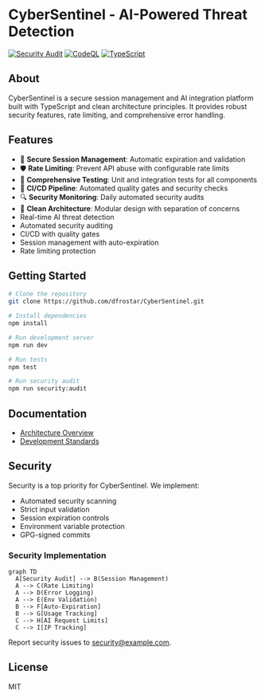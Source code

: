 # CyberSentinel - AI-Powered Threat Detection

[![Security Audit](https://github.com/dtFro/CyberSentinel/actions/workflows/quality-gate.yml/badge.svg)](https://github.com/dtFro/CyberSentinel/actions)
[![CodeQL](https://github.com/dtFro/CyberSentinel/actions/workflows/codeql-analysis.yml/badge.svg)](https://github.com/dtFro/CyberSentinel/actions)
[![TypeScript](https://img.shields.io/badge/TypeScript-5.0%2B-blue)](https://www.typescriptlang.org/)

## About

CyberSentinel is a secure session management and AI integration platform built with TypeScript and clean architecture principles. It provides robust security features, rate limiting, and comprehensive error handling.

## Features

- 🔐 **Secure Session Management**: Automatic expiration and validation
- 🛡️ **Rate Limiting**: Prevent API abuse with configurable rate limits
- 🧪 **Comprehensive Testing**: Unit and integration tests for all components
- 🚀 **CI/CD Pipeline**: Automated quality gates and security checks
- 🔍 **Security Monitoring**: Daily automated security audits
- 🧩 **Clean Architecture**: Modular design with separation of concerns
- Real-time AI threat detection
- Automated security auditing
- CI/CD with quality gates
- Session management with auto-expiration
- Rate limiting protection

## Getting Started

```bash
# Clone the repository
git clone https://github.com/dfrostar/CyberSentinel.git

# Install dependencies
npm install

# Run development server
npm run dev

# Run tests
npm test

# Run security audit
npm run security:audit
```

## Documentation

- [Architecture Overview](./docs/ARCHITECTURE.md)
- [Development Standards](./docs/DEVELOPMENT_STANDARDS.md)

## Security

Security is a top priority for CyberSentinel. We implement:

- Automated security scanning
- Strict input validation
- Session expiration controls
- Environment variable protection
- GPG-signed commits

### Security Implementation
```mermaid
graph TD
  A[Security Audit] --> B(Session Management)
  A --> C(Rate Limiting)
  A --> D(Error Logging)
  A --> E(Env Validation)
  B --> F[Auto-Expiration]
  B --> G[Usage Tracking]
  C --> H[AI Request Limits]
  C --> I[IP Tracking]
```

Report security issues to security@example.com.

## License

MIT

